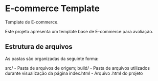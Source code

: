 # E-commerce Template
Template de E-commerce.

Este projeto apresenta um template base de E-commerce para avaliação.

## Estrutura de arquivos
As pastas são organizadas da seguinte forma:

src/ - Pasta de arquivos de origem;
build/ - Pasta de arquivos utilizados durante visualização da página
index.html - Arquivo .html do projeto
